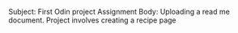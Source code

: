 Subject: First Odin project Assignment
Body: Uploading a read me document. Project involves creating a recipe page
